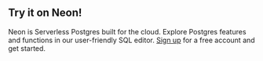 ## Try it on Neon!

 Neon is Serverless Postgres built for the cloud. Explore Postgres features and functions in our user-friendly SQL editor. [Sign up](https://console.neon.tech/signup) for a free account and get started.
